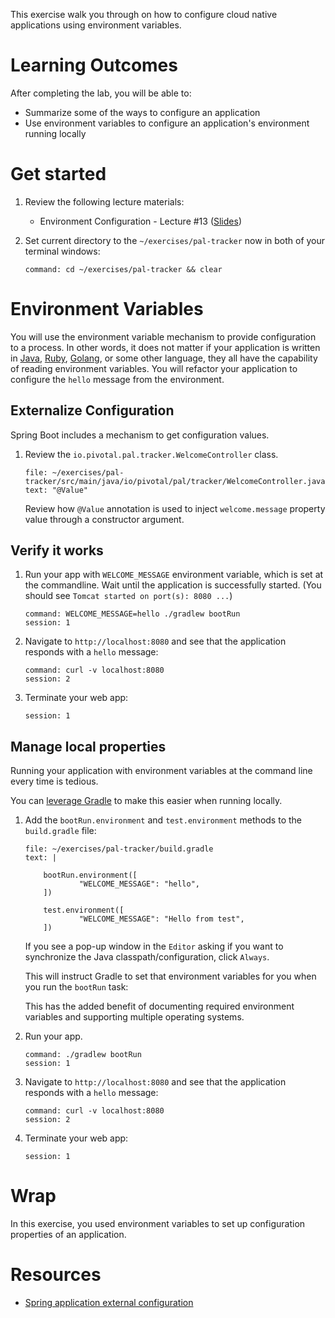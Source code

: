 
This exercise walk you through on how to configure cloud native
applications using
environment variables.

# Learning Outcomes

After completing the lab, you will be able to:

-   Summarize some of the ways to configure an application
-   Use environment variables to configure an application's environment
    running locally

# Get started

1.  Review the following lecture materials:

    - Environment Configuration - Lecture #13 ([Slides](https://docs.google.com/presentation/d/1JxtHb8i9R1_wndlc_zKsyZooKkgpel2gj8U7Z7SoBs0))

1.  Set current directory to the `~/exercises/pal-tracker` now in both of
    your terminal windows:

    ```terminal:execute-all
    command: cd ~/exercises/pal-tracker && clear
    ```

# Environment Variables

You will use the environment variable mechanism to provide configuration
to a process.
In other words, it does not matter if your application is written in
[Java](https://en.wikipedia.org/wiki/Java_(programming_language)),
[Ruby](https://en.wikipedia.org/wiki/Ruby_(programming_language)),
[Golang](https://en.wikipedia.org/wiki/Go_(programming_language)), or
some other language, they all have the capability of reading environment
variables.
You will refactor your application to configure the `hello` message from
the environment.

## Externalize Configuration

Spring Boot includes a mechanism to get configuration values.

1.  Review the `io.pivotal.pal.tracker.WelcomeController` class.

    ```editor:select-matching-text
    file: ~/exercises/pal-tracker/src/main/java/io/pivotal/pal/tracker/WelcomeController.java
    text: "@Value"
    ```

    Review how `@Value` annotation is used to inject `welcome.message`
    property value through a constructor argument.

## Verify it works

1.  Run your app with `WELCOME_MESSAGE` environment variable, which
    is set at the commandline.
    Wait until the application is successfully started.
    (You should see `Tomcat started on port(s): 8080 ...`)

    ```terminal:execute
    command: WELCOME_MESSAGE=hello ./gradlew bootRun
    session: 1
    ```

1.  Navigate to `http://localhost:8080` and see that the
    application responds with a `hello` message:

    ```terminal:execute
    command: curl -v localhost:8080
    session: 2
    ```

1.  Terminate your web app:

    ```terminal:interrupt
    session: 1
    ```

## Manage local properties

Running your application with environment variables at the command line
every time is tedious.

You can
[leverage Gradle](https://cloudnative.tips/configuring-a-java-application-for-local-development-60e2c9794ca7)
to make this easier when running locally.

1.  Add the `bootRun.environment` and `test.environment` methods
    to the `build.gradle` file:

    ```editor:append-lines-to-file
    file: ~/exercises/pal-tracker/build.gradle
    text: |

        bootRun.environment([
                "WELCOME_MESSAGE": "hello",
        ])

        test.environment([
                "WELCOME_MESSAGE": "Hello from test",
        ])
    ```

    If you see a pop-up window in the `Editor`
    asking if you want to synchronize
    the Java classpath/configuration, click `Always`.

    This will instruct Gradle to set that environment variables
    for you when you run the `bootRun` task:

    This has the added benefit of documenting required environment
    variables and supporting multiple operating systems.

1.  Run your app.

    ```terminal:execute
    command: ./gradlew bootRun
    session: 1
    ```

1.  Navigate to `http://localhost:8080` and see that the
    application responds with a `hello` message:

    ```terminal:execute
    command: curl -v localhost:8080
    session: 2
    ```

1.  Terminate your web app:

    ```terminal:interrupt
    session: 1
    ```

# Wrap

In this exercise, you used environment variables to set up
configuration properties of an application.

# Resources

- [Spring application external configuration](https://docs.spring.io/spring-boot/docs/current/reference/html/boot-features-external-config.html)
